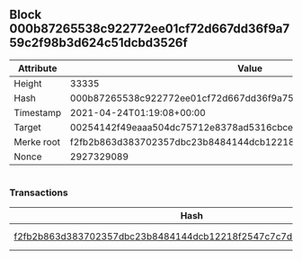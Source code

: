 ## Block 000b87265538c922772ee01cf72d667dd36f9a759c2f98b3d624c51dcbd3526f

Attribute | Value
--- | ---
Height | 33335
Hash | 000b87265538c922772ee01cf72d667dd36f9a759c2f98b3d624c51dcbd3526f
Timestamp | 2021-04-24T01:19:08+00:00
Target | 00254142f49eaaa504dc75712e8378ad5316cbcead634704b3734b6271167cc4
Merke root | f2fb2b863d383702357dbc23b8484144dcb12218f2547c7c7dbec67cba57ed73
Nonce | 2927329089

```

```

### Transactions

Hash | Amount
--- | ---
[f2fb2b863d383702357dbc23b8484144dcb12218f2547c7c7dbec67cba57ed73](f2fb2b863d383702357dbc23b8484144dcb12218f2547c7c7dbec67cba57ed73.md) | 10.00000000 SKEPTI 
